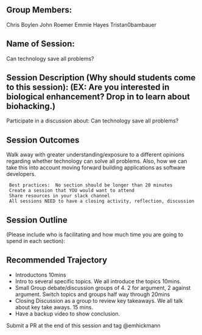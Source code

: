 ## Group Members: 
Chris Boylen  John Roemer  Emmie Hayes  Tristan0bambauer

## Name of Session: 
Can technology save all problems?

## Session Description (Why should students come to this session): (EX: Are you interested in biological enhancement? Drop in to learn about biohacking.)
Participate in a discussion about: Can technology save all problems?

## Session Outcomes 
Walk away with greater understanding/exposure to a different opinions regarding whether technology can solve all problems. Also, how we can take this into account moving forward building applications as software developers.


     Best practices:  No section should be longer than 20 minutes
     Create a session that YOU would want to attend
     Share resources in your slack channel
     All sessions NEED to have a closing activity, reflection, discussion
## Session Outline 

(Please include who is facilitating and how much time you are going to spend in each section):

## Recommended Trajectory 
  *  Introductons 10mins
  *  Intro to several specific topics. We all introduce the topics 10mins.
  *  Small Group debate/discussion groups of 4.  2 for argument, 2 against argument.  Switch topics and groups half  way through 20mins 
  *  Closing Discussion as a group to review key takeaways.  We all talk about key take aways. 15 mins. 
  *  Have a backup video to show conclusion.


Submit a PR at the end of this session and tag @emhickmann
